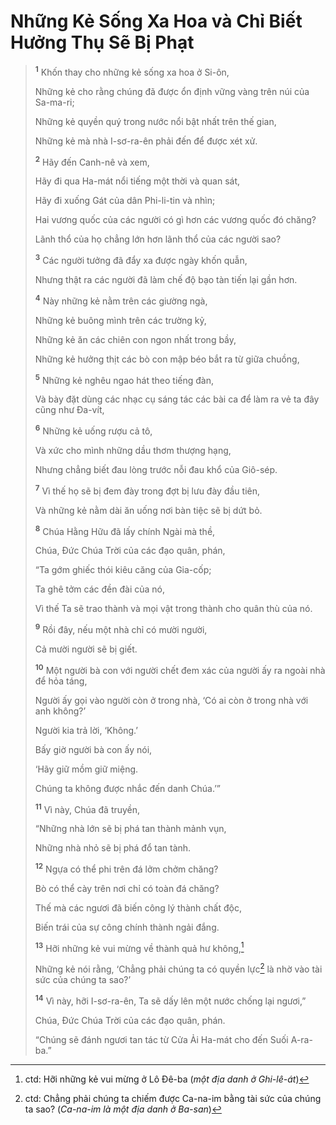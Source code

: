 # Những Kẻ Sống Xa Hoa và Chỉ Biết Hưởng Thụ Sẽ Bị Phạt

> <sup><b>1</b></sup> Khốn thay cho những kẻ sống xa hoa ở Si-ôn,
> 
> Những kẻ cho rằng chúng đã được ổn định vững vàng trên núi của Sa-ma-ri;
> 
> Những kẻ quyền quý trong nước nổi bật nhất trên thế gian,
> 
> Những kẻ mà nhà I-sơ-ra-ên phải đến để được xét xử.
> 
> <sup><b>2</b></sup> Hãy đến Canh-nê và xem,
> 
> Hãy đi qua Ha-mát nổi tiếng một thời và quan sát,
> 
> Hãy đi xuống Gát của dân Phi-li-tin và nhìn;
> 
> Hai vương quốc của các người có gì hơn các vương quốc đó chăng?
> 
> Lãnh thổ của họ chẳng lớn hơn lãnh thổ của các người sao?
> 
> <sup><b>3</b></sup> Các người tưởng đã đẩy xa được ngày khốn quẫn,
> 
> Nhưng thật ra các người đã làm chế độ bạo tàn tiến lại gần hơn.
> 
> <sup><b>4</b></sup> Này những kẻ nằm trên các giường ngà,
> 
> Những kẻ buông mình trên các trường kỷ,
> 
> Những kẻ ăn các chiên con ngon nhất trong bầy,
> 
> Những kẻ hưởng thịt các bò con mập béo bắt ra từ giữa chuồng,
> 
> <sup><b>5</b></sup> Những kẻ nghêu ngao hát theo tiếng đàn,
> 
> Và bày đặt dùng các nhạc cụ sáng tác các bài ca để làm ra vẻ ta đây cũng như Ða-vít,
> 
> <sup><b>6</b></sup> Những kẻ uống rượu cả tô,
> 
> Và xức cho mình những dầu thơm thượng hạng,
> 
> Nhưng chẳng biết đau lòng trước nỗi đau khổ của Giô-sép.
> 
> <sup><b>7</b></sup> Vì thế họ sẽ bị đem đày trong đợt bị lưu đày đầu tiên,
> 
> Và những kẻ nằm dài ăn uống nơi bàn tiệc sẽ bị dứt bỏ.
>
> <sup><b>8</b></sup> Chúa Hằng Hữu đã lấy chính Ngài mà thề,
> 
> Chúa, Ðức Chúa Trời của các đạo quân, phán,
> 
> “Ta gớm ghiếc thói kiêu căng của Gia-cốp;
> 
> Ta ghê tởm các đền đài của nó,
> 
> Vì thế Ta sẽ trao thành và mọi vật trong thành cho quân thù của nó.
> 
> <sup><b>9</b></sup> Rồi đây, nếu một nhà chỉ có mười người,
> 
> Cả mười người sẽ bị giết.
> 
> <sup><b>10</b></sup> Một người bà con với người chết đem xác của người ấy ra ngoài nhà để hỏa táng,
> 
> Người ấy gọi vào người còn ở trong nhà, ‘Có ai còn ở trong nhà với anh không?’
> 
> Người kia trả lời, ‘Không.’
> 
> Bấy giờ người bà con ấy nói,
> 
> ‘Hãy giữ mồm giữ miệng.
> 
> Chúng ta không được nhắc đến danh Chúa.’”
>
> <sup><b>11</b></sup> Vì này, Chúa đã truyền,
> 
> “Những nhà lớn sẽ bị phá tan thành mảnh vụn,
> 
> Những nhà nhỏ sẽ bị phá đổ tan tành.
> 
> <sup><b>12</b></sup> Ngựa có thể phi trên đá lởm chởm chăng?
> 
> Bò có thể cày trên nơi chỉ có toàn đá chăng?
> 
> Thế mà các ngươi đã biến công lý thành chất độc,
> 
> Biến trái của sự công chính thành ngải đắng.
> 
> <sup><b>13</b></sup> Hỡi những kẻ vui mừng về thành quả hư không,[^1-21a6ec6f-a722-4c35-809a-18be50f8e97d]
> 
> Những kẻ nói rằng, ‘Chẳng phải chúng ta có quyền lực[^2-21a6ec6f-a722-4c35-809a-18be50f8e97d] là nhờ vào tài sức của chúng ta sao?’
> 
> <sup><b>14</b></sup> Vì này, hỡi I-sơ-ra-ên, Ta sẽ dấy lên một nước chống lại ngươi,”
> 
> Chúa, Ðức Chúa Trời của các đạo quân, phán.
> 
> “Chúng sẽ đánh ngươi tan tác từ Cửa Ải Ha-mát cho đến Suối A-ra-ba.”

[^1-21a6ec6f-a722-4c35-809a-18be50f8e97d]: ctd: Hỡi những kẻ vui mừng ở Lô Ðê-ba (*một địa danh ở Ghi-lê-át*)
[^2-21a6ec6f-a722-4c35-809a-18be50f8e97d]: ctd: Chẳng phải chúng ta chiếm được Ca-na-im bằng tài sức của chúng ta sao? (*Ca-na-im là một địa danh ở Ba-san*)